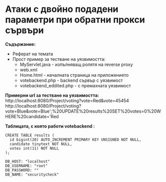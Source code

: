 # Атаки с двойно подадени параметри при обратни прокси сървъри

**Съдържание:**
* Реферат на темата 
* Прост пример за тестване на уязвимостта: 
  * MyServlet.java - изпълняващ ролятя на reverse proxy 
  * web.xml
  * Home.html - началната страница на приложението
  * votebackend.php - backend сървър с уязвимост
  * votebackend_eddited.php - с премахната уязвимост

**Примерни url за тестване на уязвимостта:**<br>
http://localhost:8080/Project/voting?vote=Red&vote=45454<br>
http://localhost:8080/Project/voting?vote=Blue&vote=Blue';%20UPDATE%20results%20SET%20votes=0%20WHERE%20candidate='Red

**Таблицата, с която работи votebackend :**
```
CREATE TABLE results (
  id bigint(20) AUTO_INCREMENT PRIMARY KEY UNSIGNED NOT NULL,
  candidate tinytext NOT NULL,
  votes int(11) NOT NULL
);

DB_HOST: "localhost"
DB_USERNAME: "root"
DB_PASSWORD: ""
DB_NAME: "securitycheck"
```
